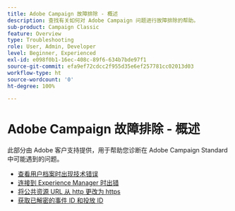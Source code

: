 ```yaml
---
title: Adobe Campaign 故障排除 - 概述
description: 查找有关如何对 Adobe Campaign 问题进行故障排除的帮助。
sub-product: Campaign Classic
feature: Overview
type: Troubleshooting
role: User, Admin, Developer
level: Beginner, Experienced
exl-id: e098f0b1-16ec-408c-89f6-634b7bde97f1
source-git-commit: efa9ef72cdcc2f955d35e6ef257781cc02013d03
workflow-type: ht
source-wordcount: '0'
ht-degree: 100%

---
```


# Adobe Campaign 故障排除 - 概述

此部分由 Adobe 客户支持提供，用于帮助您诊断在 Adobe Campaign Standard 中可能遇到的问题。

* [查看用户档案时出现技术错误](/help/troubleshoot/technical-error-while-viewing-profile.md)
* [连接到 Experience Manager 时出错](/help/troubleshoot/error-aem-connection.md)
* [将公共资源 URL 从 http 更改为 https](/help/troubleshoot/change-public-resource-url.md)
* [获取已解密的事件 ID 和投放 ID](/help/troubleshoot/decrypted-eventid-and-deliveryid.md)

